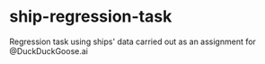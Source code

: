 # ship-regression-task
Regression task using ships' data carried out as an assignment for @DuckDuckGoose.ai
